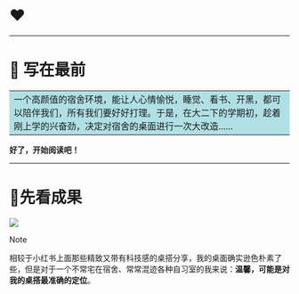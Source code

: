 # **❤**

------



# **📕 写在最前**

<table><tr><td bgcolor=PowderBlue>一个高颜值的宿舍环境，能让人心情愉悦，睡觉、看书、开黑，都可以陪伴我们，所有我们要好好打理。于是，在大二下的学期初，趁着刚上学的兴奋劲，决定对宿舍的桌面进行一次大改造......</td></tr></table>

**好了，开始阅读吧！**

------

# **🚀先看成果**

![](../Picture/QQ图片20220308114541.jpg)

> [!NOTE]
>
> 相较于小红书上面那些精致又带有科技感的桌搭分享，我的桌面确实逊色朴素了些，但是对于一个不常宅在宿舍、常常混迹各种自习室的我来说：**温馨，可能是对我的桌搭最准确的定位**。

